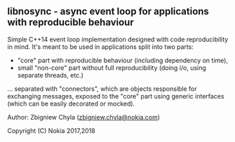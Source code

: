 
## libnosync - async event loop for applications with reproducible behaviour

Simple C++14 event loop implementation designed with code reproducibility in
mind. It's meant to be used in applications split into two parts:

 - "core" part with reproducible behaviour (including dependency on time),
 - small "non-core" part without full reproducibility (doing i/o, using
separate threads, etc.)

... separated with "connectors", which are objects responsible for exchanging
messages, exposed to the "core" part using generic interfaces (which can be
easily decorated or mocked).


Author: Zbigniew Chyla (zbigniew.chyla@nokia.com)

Copyright (C) Nokia 2017,2018
